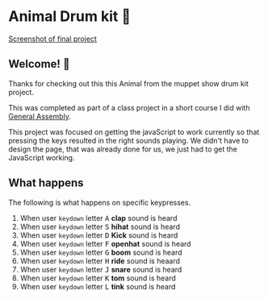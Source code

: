 # Animal Drum kit 🥁

[Screenshot of final project](./preview.jpg)

## Welcome! 👋

Thanks for checking out this this Animal from the muppet show drum kit project.

This was completed as part of a class project in a short course I did with [General Assembly](https://generalassemb.ly/students/courses/front-end-web-development-short-course/london).

This project was focused on getting the javaScript to work currently so that pressing the keys resulted in the right sounds playing. We didn't have to design the page, that was already done for us, we just had to get the JavaScript working.

## What happens

The following is what happens on specific keypresses.

1. When user `keydown` letter <kbd>A</kbd> **clap** sound is heard
2. When user `keydown` letter <kbd>S</kbd> **hihat** sound is heard
3. When user `keydown` letter <kbd>D</kbd> **Kick** sound is heard
4. When user `keydown` letter <kbd>F</kbd> **openhat** sound is heard
5. When user `keydown` letter <kbd>G</kbd> **boom** sound is heard
6. When user `keydown` letter <kbd>H</kbd> **ride** sound is heaard
7. When user `keydown` letter <kbd>J</kbd> **snare** sound is heard
8. When user `keydown` letter <kbd>K</kbd> **tom** sound is heard
9. When user `keydown` letter <kbd>L</kbd> **tink** sound is heard
